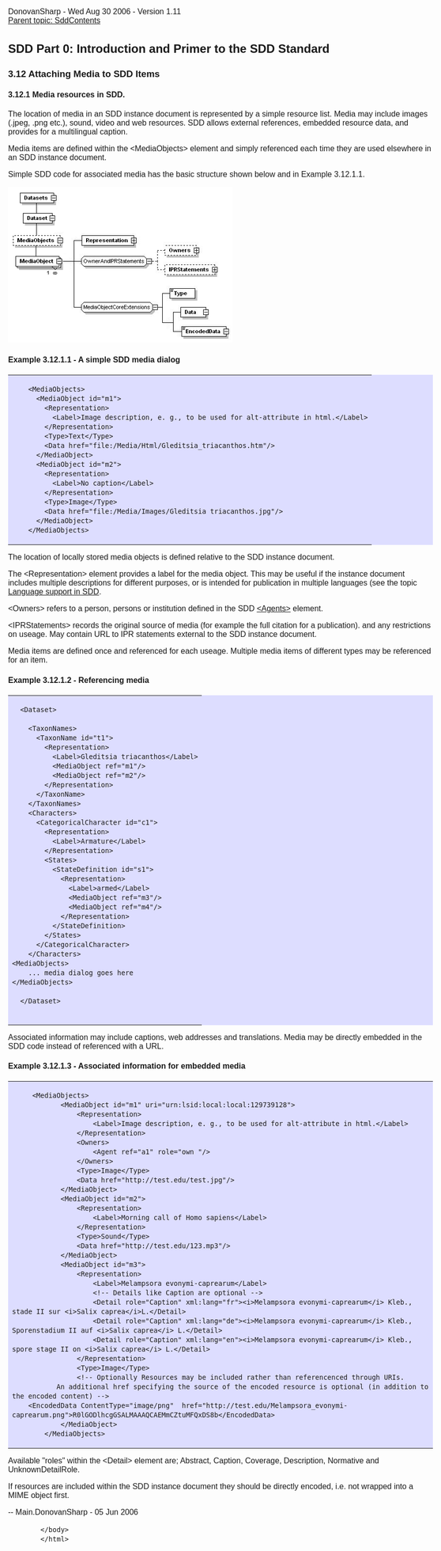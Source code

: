 <html>
            <head>
                <title>SddMedia - SDD Primer</title>
                <meta charset="utf-8">
                <style>body { margin: 1em auto; max-width: 1000px; font-size: 16px; font-family: sans-serif; }</style>
            </head>
            <body>
                <p>DonovanSharp - Wed Aug 30 2006 - Version 1.11<br> <a href="SddContents.html">Parent topic: SddContents</a><br></p>

<h2>SDD Part 0: Introduction and Primer to the SDD Standard </h2>

<h3>3.12 Attaching Media to SDD Items</h3>

<h4>3.12.1 Media resources in SDD.</h4>

<p>The location of media in an SDD instance document is represented by a simple resource list. Media may include images (.jpeg, .png etc.), sound, video and web resources. SDD allows external references, embedded resource data, and provides for a multilingual caption.</p>

<p>Media items are defined within the &lt;MediaObjects&gt; element and simply referenced each time they are used elsewhere in an SDD instance document.</p>

<p>Simple SDD code for associated media has the basic structure shown below and in Example 3.12.1.1.</p>

<p><a href="SddMedia/media.gif"><img src="SddMedia/media.gif"/></a></p>

<h4>Example 3.12.1.1 - A simple SDD media dialog</h4>

<table bgcolor="#ddddff" border="0" width="100%" cellpadding="5" cellspacing="5" style="border-collapse: collapse" bordercolor="#111111">

<tr>
<td>


<pre><code>    &lt;MediaObjects&gt;
      &lt;MediaObject id="m1"&gt;
        &lt;Representation&gt;
          &lt;Label&gt;Image description, e. g., to be used for alt-attribute in html.&lt;/Label&gt;
        &lt;/Representation&gt;
        &lt;Type&gt;Text&lt;/Type&gt;
        &lt;Data href="file:/Media/Html/Gleditsia_triacanthos.htm"/&gt;
      &lt;/MediaObject&gt;
      &lt;MediaObject id="m2"&gt;
        &lt;Representation&gt;
          &lt;Label&gt;No caption&lt;/Label&gt;
        &lt;/Representation&gt;
        &lt;Type&gt;Image&lt;/Type&gt;
        &lt;Data href="file:/Media/Images/Gleditsia triacanthos.jpg"/&gt;
      &lt;/MediaObject&gt;
    &lt;/MediaObjects&gt;
</code></pre>

</td>
</tr>

</table>

<p>The location of locally stored media objects is defined relative to the SDD instance document.</p>

<p>The &lt;Representation&gt; element provides a label for the media object. This may be useful if the instance document includes multiple descriptions for different purposes, or is intended for publication in multiple languages (see the topic <a href="SddLanguage.html">Language support in SDD</a>.</p>

<p>&lt;Owners&gt; refers to a person, persons or institution defined in the SDD <a href="SddAgents.html">&lt;Agents&gt;</a> element.</p>

<p>&lt;IPRStatements&gt; records the original source of media (for example the full citation for a publication). and any restrictions on useage. May contain URL to IPR statements external to the SDD instance document.</p>

<p>Media items are defined once and referenced for each useage. Multiple media items of different types may be referenced for an item.</p>

<h4>Example 3.12.1.2 - Referencing media</h4>

<table bgcolor="#ddddff" border="0" width="100%" cellpadding="5" cellspacing="5" style="border-collapse: collapse" bordercolor="#111111">

<tr>
<td>


<pre><code>  &lt;Dataset&gt;

    &lt;TaxonNames&gt;
      &lt;TaxonName id="t1"&gt;
        &lt;Representation&gt;
          &lt;Label&gt;Gleditsia triacanthos&lt;/Label&gt;
          &lt;MediaObject ref="m1"/&gt;
          &lt;MediaObject ref="m2"/&gt;
        &lt;/Representation&gt;
      &lt;/TaxonName&gt;
    &lt;/TaxonNames&gt;
    &lt;Characters&gt;
      &lt;CategoricalCharacter id="c1"&gt;
        &lt;Representation&gt;
          &lt;Label&gt;Armature&lt;/Label&gt;
        &lt;/Representation&gt;
        &lt;States&gt;
          &lt;StateDefinition id="s1"&gt;
            &lt;Representation&gt;
              &lt;Label&gt;armed&lt;/Label&gt;
              &lt;MediaObject ref="m3"/&gt;
              &lt;MediaObject ref="m4"/&gt;
            &lt;/Representation&gt;
          &lt;/StateDefinition&gt;
        &lt;/States&gt;
      &lt;/CategoricalCharacter&gt;
    &lt;/Characters&gt;
&lt;MediaObjects&gt;
	... media dialog goes here
&lt;/MediaObjects&gt;

  &lt;/Dataset&gt;

</code></pre>

</td>
</tr>

</table>

<p>Associated information may include captions, web addresses and translations. Media may be directly embedded in the SDD code instead of referenced with a URL.</p>

<h4>Example 3.12.1.3 - Associated information for embedded media</h4>

<table bgcolor="#ddddff" border="0" width="100%" cellpadding="5" cellspacing="5" style="border-collapse: collapse" bordercolor="#111111">

<tr>
<td>


<pre><code>		&lt;MediaObjects&gt;
			&lt;MediaObject id="m1" uri="urn:lsid:local:local:129739128"&gt;
				&lt;Representation&gt;
					&lt;Label&gt;Image description, e. g., to be used for alt-attribute in html.&lt;/Label&gt;
				&lt;/Representation&gt;
				&lt;Owners&gt;
					&lt;Agent ref="a1" role="own "/&gt;
				&lt;/Owners&gt;
				&lt;Type&gt;Image&lt;/Type&gt;
				&lt;Data href="http://test.edu/test.jpg"/&gt;
			&lt;/MediaObject&gt;
			&lt;MediaObject id="m2"&gt;
				&lt;Representation&gt;
					&lt;Label&gt;Morning call of Homo sapiens&lt;/Label&gt;
				&lt;/Representation&gt;
				&lt;Type&gt;Sound&lt;/Type&gt;
				&lt;Data href="http://test.edu/123.mp3"/&gt;
			&lt;/MediaObject&gt;
			&lt;MediaObject id="m3"&gt;
				&lt;Representation&gt;
					&lt;Label&gt;Melampsora evonymi-caprearum&lt;/Label&gt;
					&lt;!-- Details like Caption are optional --&gt;
					&lt;Detail role="Caption" xml:lang="fr"&gt;&lt;i&gt;Melampsora evonymi-caprearum&lt;/i&gt; Kleb., stade II sur &lt;i&gt;Salix caprea&lt;/i&gt;L.&lt;/Detail&gt;
					&lt;Detail role="Caption" xml:lang="de"&gt;&lt;i&gt;Melampsora evonymi-caprearum&lt;/i&gt; Kleb., Sporenstadium II auf &lt;i&gt;Salix caprea&lt;/i&gt; L.&lt;/Detail&gt;
					&lt;Detail role="Caption" xml:lang="en"&gt;&lt;i&gt;Melampsora evonymi-caprearum&lt;/i&gt; Kleb., spore stage II on &lt;i&gt;Salix caprea&lt;/i&gt; L.&lt;/Detail&gt;
				&lt;/Representation&gt;
				&lt;Type&gt;Image&lt;/Type&gt;
				&lt;!-- Optionally Resources may be included rather than referencenced through URIs. 
           An additional href specifying the source of the encoded resource is optional (in addition to the encoded content) --&gt;
    &lt;EncodedData ContentType="image/png"  href="http://test.edu/Melampsora_evonymi-caprearum.png"&gt;R0lGODlhcgGSALMAAAQCAEMmCZtuMFQxDS8b&lt;/EncodedData&gt;
			&lt;/MediaObject&gt;
		&lt;/MediaObjects&gt;
</code></pre>

</td>
</tr>

</table>

<p>Available "roles" within the &lt;Detail&gt; element are; Abstract, Caption, Coverage, Description, Normative and UnknownDetailRole.</p>

<p>If resources are included within the SDD instance document they should be directly encoded, i.e. not wrapped into a MIME object first.</p>

<p>-- Main.DonovanSharp - 05 Jun 2006</p>


            </body>
            </html>
